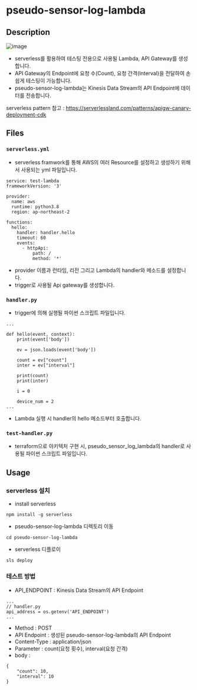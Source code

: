 # pseudo-sensor-log-lambda

## Description
![image](https://user-images.githubusercontent.com/89952061/184065575-51b159d2-bc3b-45a8-abc0-9d6b6ebec9c2.png)

- serverless를 활용하여 테스팅 전용으로 사용될 Lambda, API Gateway를 생성합니다.
- API Gateway의 Endpoint에 요청 수(Count), 요청 간격(Interval)을 전달하여 손쉽게 테스팅이 가능합니다.
- pseudo-sensor-log-lambda는 Kinesis Data Stream의 API Endpoint에 데이터를 전송합니다.

serverless pattern 참고 : https://serverlessland.com/patterns/apigw-canary-deployment-cdk

## Files
### `serverless.yml`
- serverless framwork를 통해 AWS의 여러 Resource를 설정하고 생성하기 위해서 사용되는 yml 파일입니다.
```
service: test-lambda
frameworkVersion: '3'

provider:
  name: aws
  runtime: python3.8
  region: ap-northeast-2

functions:
  hello:
    handler: handler.hello
    timeout: 60
    events:
      - httpApi:
          path: /
          method: '*'
```
- provider 이름과 런타임, 리전 그리고 Lambda의 handler와 메소드를 설정합니다. 
- trigger로 사용될 Api gateway를 생성합니다.

### `handler.py`
- trigger에 의해 실행될 파이썬 스크립트 파일입니다.
```
...

def hello(event, context):
    print(event['body'])

    ev = json.loads(event['body'])

    count = ev["count"]
    inter = ev["interval"]

    print(count)
    print(inter)

    i = 0

    device_num = 2
...
```
- Lambda 실행 시 handler의 hello 메소드부터 호출합니다.

### `test-handler.py`
- terraform으로 아키텍처 구현 시, pseudo_sensor_log_lambda의 handler로 사용될 파이썬 스크립트 파일입니다.

## Usage

### serverless 설치
- install serverless

```npm install -g serverless```
- pseudo-sensor-log-lambda 디렉토리 이동

```cd pseudo-sensor-log-lambda```
- serverless 디플로이

```sls deploy```

### 테스트 방법
- API_ENDPOINT : Kinesis Data Stream의 API Endpoint
```
...
// handler.py
api_address = os.getenv('API_ENDPOINT')
...
```
- Method : POST
- API Endpoint : 생성된 pseudo-sensor-log-lambda의 API Endpoint
- Content-Type : application/json
- Parameter : count(요청 횟수), interval(요청 간격)
- body : 
```
{
    "count": 10,
    "interval": 10
}
```
